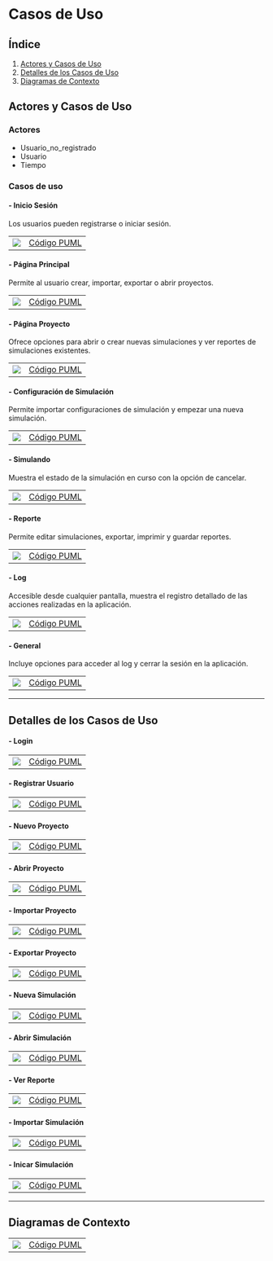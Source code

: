 # Casos de Uso

## Índice

1. [Actores y Casos de Uso](#actores-y-casos-de-uso)
2. [Detalles de los Casos de Uso](#detalles-de-los-casos-de-uso)
3. [Diagramas de Contexto](#diagramas-de-contexto)

## Actores y Casos de Uso

### Actores

- Usuario_no_registrado
- Usuario
- Tiempo

### Casos de uso

#### - Inicio Sesión

Los usuarios pueden registrarse o iniciar sesión. 

|                                               |                                                 |
| --------------------------------------------- | ----------------------------------------------- |
| ![](../imagenes/casosDeUso/casoUsoInicio.svg) | [Código PUML](../casosDeUso/casoUsoInicio.puml) |

#### - Página Principal

Permite al usuario crear, importar, exportar o abrir proyectos.

|                                                        |                                                          |
| ------------------------------------------------------ | -------------------------------------------------------- |
| ![](../imagenes/casosDeUso/casoUsoPaginaPrincipal.svg) | [Código PUML](../casosDeUso/casoUsoPaginaPrincipal.puml) |

#### - Página Proyecto

Ofrece opciones para abrir o crear nuevas simulaciones y ver reportes de simulaciones existentes.

|                                                       |                                                         |
| ----------------------------------------------------- | ------------------------------------------------------- |
| ![](../imagenes/casosDeUso/casoUsoPaginaProyecto.svg) | [Código PUML](../casosDeUso/casoUsoPaginaProyecto.puml) |

#### - Configuración de Simulación

Permite importar configuraciones de simulación y empezar una nueva simulación.

|                                                                  |                                                                    |
| ---------------------------------------------------------------- | ------------------------------------------------------------------ |
| ![](../imagenes/casosDeUso/casoUsoConfiguracionDeSimulacion.svg) | [Código PUML](../casosDeUso/casoUsoConfiguracionDeSimulacion.puml) |

#### - Simulando

Muestra el estado de la simulación en curso con la opción de cancelar.

|                                                  |                                                    |
| ------------------------------------------------ | -------------------------------------------------- |
| ![](../imagenes/casosDeUso/casoUsoSimulando.svg) | [Código PUML](../casosDeUso/casoUsoSimulando.puml) |

#### - Reporte

Permite editar simulaciones, exportar, imprimir y guardar reportes.

|                                                |                                                  |
| ---------------------------------------------- | ------------------------------------------------ |
| ![](../imagenes/casosDeUso/casoUsoReporte.svg) | [Código PUML](../casosDeUso/casoUsoReporte.puml) |

#### - Log

Accesible desde cualquier pantalla, muestra el registro detallado de las acciones realizadas en la aplicación.

|                                            |                                              |
| ------------------------------------------ | -------------------------------------------- |
| ![](../imagenes/casosDeUso/CasoUsoLog.svg) | [Código PUML](../casosDeUso/casoUsoLog.puml) |

#### - General

Incluye opciones para acceder al log y cerrar la sesión en la aplicación.

|                                                |                                                  |
| ---------------------------------------------- | ------------------------------------------------ |
| ![](../imagenes/casosDeUso/casoUsoGeneral.svg) | [Código PUML](../casosDeUso/casoUsoGeneral.puml) |

---

## Detalles de los Casos de Uso

#### - Login

|                                                                        |                                                                          |
| ---------------------------------------------------------------------- | ------------------------------------------------------------------------ |
| ![](../imagenes/casosDeUso/detallesCasosUso/detalleCasoUsoLogin.svg) | [Código PUML](../casosDeUso/detallesCasosUso/detalleCasoUsoLogin.puml) |

#### - Registrar Usuario

|                                                                        |                                                                          |
| ---------------------------------------------------------------------- | ------------------------------------------------------------------------ |
| ![](../imagenes/casosDeUso/detallesCasosUso/detalleCasoUsoRegistrarUsuario.svg) | [Código PUML](../casosDeUso/detallesCasosUso/detalleCasoUsoRegistrarUsuario.puml) |

#### - Nuevo Proyecto

|                                                                        |                                                                          |
| ---------------------------------------------------------------------- | ------------------------------------------------------------------------ |
| ![](../imagenes/casosDeUso/detallesCasosUso/detalleCasoUsoNuevoProyecto.svg) | [Código PUML](../casosDeUso/detallesCasosUso/detalleCasoUsoNuevoProyecto.puml) |

#### - Abrir Proyecto

|                                                                        |                                                                          |
| ---------------------------------------------------------------------- | ------------------------------------------------------------------------ |
| ![](../imagenes/casosDeUso/detallesCasosUso/detalleCasoUsoAbrirProyecto.svg) | [Código PUML](../casosDeUso/detallesCasosUso/detalleCasoUsoAbrirProyecto.puml) |

#### - Importar Proyecto

|                                                                        |                                                                          |
| ---------------------------------------------------------------------- | ------------------------------------------------------------------------ |
| ![](../imagenes/casosDeUso/detallesCasosUso/detalleCasoUsoImportarProyecto.svg) | [Código PUML](../casosDeUso/detallesCasosUso/detalleCasoUsoImportarProyecto.puml) |

#### - Exportar Proyecto

|                                                                        |                                                                          |
| ---------------------------------------------------------------------- | ------------------------------------------------------------------------ |
| ![](../imagenes/casosDeUso/detallesCasosUso/detalleCasoUsoExportarProyecto.svg) | [Código PUML](../casosDeUso/detallesCasosUso/detalleCasoUsoExportarProyecto.puml) |

#### - Nueva Simulación

|                                                                        |                                                                          |
| ---------------------------------------------------------------------- | ------------------------------------------------------------------------ |
| ![](../imagenes/casosDeUso/detallesCasosUso/detalleCasoUsoNuevaSimulación.svg) | [Código PUML](../casosDeUso/detallesCasosUso/detalleCasoUsoNuevaSimulación.puml) |

#### - Abrir Simulación

|                                                                        |                                                                          |
| ---------------------------------------------------------------------- | ------------------------------------------------------------------------ |
| ![](../imagenes/casosDeUso/detallesCasosUso/detalleCasoUsoAbrirSimulación.svg) | [Código PUML](../casosDeUso/detallesCasosUso/detalleCasoUsoAbrirSimulación.puml) |

#### - Ver Reporte

|                                                                        |                                                                          |
| ---------------------------------------------------------------------- | ------------------------------------------------------------------------ |
| ![](../imagenes/casosDeUso/detallesCasosUso/detalleCasoUsoVerReporte.svg) | [Código PUML](../casosDeUso/detallesCasosUso/detalleCasoUsoVerReporte.puml) |

#### - Importar Simulación

|                                                                        |                                                                          |
| ---------------------------------------------------------------------- | ------------------------------------------------------------------------ |
| ![](../imagenes/casosDeUso/detallesCasosUso/detalleCasoUsoImportarSimulacion.svg) | [Código PUML](../casosDeUso/detallesCasosUso/detalleCasoUsoImportarSimulación.puml) |

#### - Inicar Simulación

|                                                                        |                                                                          |
| ---------------------------------------------------------------------- | ------------------------------------------------------------------------ |
| ![](../imagenes/casosDeUso/detallesCasosUso/detallesCasoUsoIniciarSimlación.svg) | [Código PUML](../casosDeUso/detallesCasosUso/detalleCasoUsoIniciarSimulación.puml) |



---

## Diagramas de Contexto

|                                                    |                                                    |
| -------------------------------------------------- | -------------------------------------------------- |
| ![](../imagenes/casosDeUso/diagramaContexto.svg) | [Código PUML](../casosDeUso/diagramaContexto.puml) |
